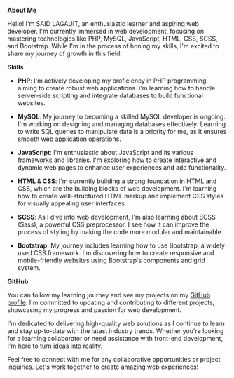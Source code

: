 **About Me**

Hello! I'm SAID LAGAUIT, an enthusiastic learner and aspiring web developer. I'm currently immersed in web development, focusing on mastering technologies like PHP, MySQL, JavaScript, HTML, CSS, SCSS, and Bootstrap. While I'm in the process of honing my skills, I'm excited to share my journey of growth in this field.

**Skills**

- **PHP**: I'm actively developing my proficiency in PHP programming, aiming to create robust web applications. I'm learning how to handle server-side scripting and integrate databases to build functional websites.

- **MySQL**: My journey to becoming a skilled MySQL developer is ongoing. I'm working on designing and managing databases effectively. Learning to write SQL queries to manipulate data is a priority for me, as it ensures smooth web application operations.

- **JavaScript**: I'm enthusiastic about JavaScript and its various frameworks and libraries. I'm exploring how to create interactive and dynamic web pages to enhance user experiences and add functionality.

- **HTML & CSS**: I'm currently building a strong foundation in HTML and CSS, which are the building blocks of web development. I'm learning how to create well-structured HTML markup and implement CSS styles for visually appealing user interfaces.

- **SCSS**: As I dive into web development, I'm also learning about SCSS (Sass), a powerful CSS preprocessor. I see how it can improve the process of styling by making the code more modular and maintainable.

- **Bootstrap**: My journey includes learning how to use Bootstrap, a widely used CSS framework. I'm discovering how to create responsive and mobile-friendly websites using Bootstrap's components and grid system.

**GitHub**

You can follow my learning journey and see my projects on my [GitHub profile](https://github.com/saidlagauit?tab=repositories). I'm committed to updating and contributing to different projects, showcasing my progress and passion for web development.

I'm dedicated to delivering high-quality web solutions as I continue to learn and stay up-to-date with the latest industry trends. Whether you're looking for a learning collaborator or need assistance with front-end development, I'm here to turn ideas into reality.

Feel free to connect with me for any collaborative opportunities or project inquiries. Let's work together to create amazing web experiences!
